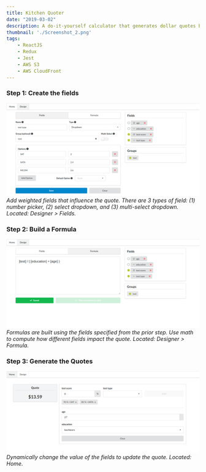 ```yaml
---
title: Kitchen Quoter 
date: "2019-03-02"
description: A do-it-yourself calculator that generates dollar quotes based on user-specified fields and formula.
thumbnail: './Screenshot_2.png'
tags: 
    - ReactJS
    - Redux
    - Jest
    - AWS S3
    - AWS CloudFront
---
```


### Step 1: Create the fields

![](Screenshot_1.png) 
_Add weighted fields that influence the quote. 
There are 3 types of field: (1) number picker, (2) select dropdown, 
and (3) multi-select dropdown. Located: Designer > Fields._

### Step 2: Build a Formula

![](Screenshot_4.png)
_Formulas are built using the fields specified from the prior step. Use math to compute how 
different fields impact the quote. Located: Designer > Formula._

### Step 3: Generate the Quotes

![](Screenshot_3.png)
_Dynamically change the value of the fields to update the quote. Located: Home._